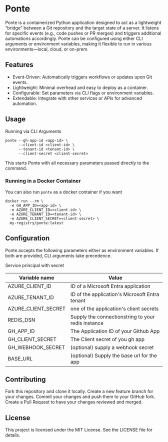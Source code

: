 # Ponte

Ponte is a containerized Python application designed to act as a lightweight “bridge” between a Git repository and the target state of a server. It listens for specific events (e.g., code pushes or PR merges) and triggers additional automations accordingly. Ponte can be configured using either CLI arguments or environment variables, making it flexible to run in various environments—local, cloud, or on-prem.

## Features

- Event-Driven: Automatically triggers workflows or updates upon Git events.
- Lightweight: Minimal overhead and easy to deploy as a container.
- Configurable: Set parameters via CLI flags or environment variables.
- Extendable: Integrate with other services or APIs for advanced automation.

## Usage

Running via CLI Arguments

```
ponte --gh-app-id <app-id> \
      --client-id <client-id> \
      --tenant-id <tenant-id> \
      --client-secret <client-secret>
```

This starts Ponte with all necessary parameters passed directly to the command.

### Running in a Docker Container

You can also run `ponte` as a docker container if you want

```
docker run --rm \
  -e GH_APP_ID=<app-id> \
  -e AZURE_CLIENT_ID=<client-id> \
  -e AZURE_TENANT_ID=<tenant-id> \
  -e AZURE_CLIENT_SECRET=<client-secret> \
  my-registry/ponte:latest
```

## Configuration

Ponte accepts the following parameters either as environment variables. If both are provided, CLI arguments take precedence.

Service principal with secret

| Variable name       | Value |
| --- | --- |
| AZURE_CLIENT_ID     |	ID of a Microsoft Entra application |
| AZURE_TENANT_ID     |	ID of the application's Microsoft Entra tenant | 
| AZURE_CLIENT_SECRET |	one of the application's client secrets | 
| REDIS_DSN | Supply the connectionstring to your redis instance |
| GH_APP_ID           | The Application ID of your Github App |
| GH_CLIENT_SECRET | The Client secret of you gh app |
| GH_WEBHOOK_SECRET | (optional) supply a webhook secret |
| BASE_URL | (optional) Supply the base url for the app |

## Contributing

Fork this repository and clone it locally.
Create a new feature branch for your changes.
Commit your changes and push them to your GitHub fork.
Create a Pull Request to have your changes reviewed and merged.

## License

This project is licensed under the MIT License. See the LICENSE file for details.

